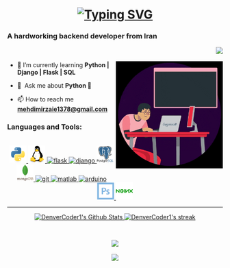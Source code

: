 <h1 align="center">
    <a href="https://git.io/typing-svg"><img src="https://readme-typing-svg.herokuapp.com?font=Times&size=30&pause=1000&width=435&lines=Hi+Everyone%F0%9F%91%8B%2C+I'm+Mehdi+Mirzaie" alt="Typing SVG" /></a>
</h1>


<h3 align="left">A hardworking backend developer from Iran</h3> 
<div align="right">

[![](https://visitcount.itsvg.in/api?id=mehdi-mirzaie78&icon=0&color=0)](https://visitcount.itsvg.in)


<picture align="right">
    <img align="right" border-radius="50%" width="250em" height="250em" src="https://github.com/mehdi-mirzaie78/mehdi-mirzaie78/blob/main/gifgit.gif">
</picture>


<div align=left>
    
- 🌱 I’m currently learning **Python | Django | Flask | SQL**

- 💬  &nbsp;Ask me about **Python 🐍**

- 📫 How to reach me **mehdimirzaie1378@gmail.com**
</div>

<h3 align="left">Languages and Tools:</h3>
    <p align="center">
        <br>
        <a href="https://www.python.org" target="_blank" rel="noreferrer"> 
            <img src="https://raw.githubusercontent.com/devicons/devicon/master/icons/python/python-original.svg" alt="python" width="40" height="40" />
        </a>
        <a href="https://www.linux.org/" target="_blank" rel="noreferrer"> 
            <img src="https://raw.githubusercontent.com/devicons/devicon/master/icons/linux/linux-original.svg" alt="linux" width="40" height="40" /> 
        </a>
        <a href="https://flask.palletsprojects.com/" target="_blank" rel="noreferrer">
            <img src="https://www.vectorlogo.zone/logos/pocoo_flask/pocoo_flask-icon.svg" alt="flask" width="40" height="40" /> 
        </a>
        <a href="https://www.djangoproject.com/" target="_blank" rel="noreferrer">
            <img src="https://cdn.worldvectorlogo.com/logos/django.svg" alt="django" width="40" height="40" />
        </a>
        <a href="https://www.postgresql.org" target="_blank" rel="noreferrer"> 
            <img src="https://raw.githubusercontent.com/devicons/devicon/master/icons/postgresql/postgresql-original-wordmark.svg" alt="postgresql" width="40" height="40" /> 
        </a> 
        <a href="https://www.mongodb.com/" target="_blank" rel="noreferrer"> 
            <img src="https://raw.githubusercontent.com/devicons/devicon/master/icons/mongodb/mongodb-original-wordmark.svg" alt="mongodb" width="40" height="40" /> 
        </a> 
        <a href="https://git-scm.com/" target="_blank" rel="noreferrer"> 
            <img src="https://www.vectorlogo.zone/logos/git-scm/git-scm-icon.svg" alt="git" width="40" height="40" />
        </a>
        <a href="https://www.mathworks.com/" target="_blank" rel="noreferrer">
            <img src="https://upload.wikimedia.org/wikipedia/commons/2/21/Matlab_Logo.png" alt="matlab" width="40" height="40" /> 
        </a>
        <a href="https://www.arduino.cc/" target="_blank" rel="noreferrer">
            <img src="https://cdn.worldvectorlogo.com/logos/arduino-1.svg" alt="arduino" width="40" height="40" />
        </a>
        <a href="https://www.photoshop.com/en" target="_blank" rel="noreferrer"> 
            <img src="https://raw.githubusercontent.com/devicons/devicon/master/icons/photoshop/photoshop-line.svg" alt="photoshop" width="40" height="40" /> 
        </a> 
        <a href="https://www.nginx.com" target="_blank" rel="noreferrer"> 
            <img src="https://raw.githubusercontent.com/devicons/devicon/master/icons/nginx/nginx-original.svg" alt="nginx" width="40" height="40" /> 
        </a> 
    </p>

---


<p align="center">
<a href="https://github.com/anuraghazra/github-readme-stats"><img alt="DenverCoder1's Github Stats" src="https://denvercoder1-github-readme-stats.vercel.app/api/?username=mehdi-mirzaie78&show_icons=true&include_all_commits=true&count_private=true&theme=react&hide_border=true&bg_color=1F222E&title_color=F85D7F&icon_color=F8D866" height="160px"/>
  <img title="🔥 Get streak stats for your profile at git.io/streak-stats" alt="DenverCoder1's streak" src="https://github-readme-streak-stats.herokuapp.com/?user=mehdi-mirzaie78&theme=monokai-metallian&hide_border=true" height="160px">
</p>

<br>
    
<div align=center>
    
![](https://github-profile-trophy.vercel.app/?username=mehdi-mirzaie78&theme=radical&no-frame=false&no-bg=true&margin-w=4)
    
![](https://github-readme-stats.vercel.app/api/top-langs/?username=mehdi-mirzaie78&theme=dracula&hide_border=false&include_all_commits=true&count_private=true&layout=compact)
</div>

